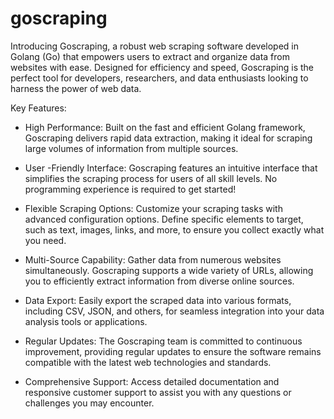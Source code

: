 # goscraping

Introducing Goscraping, a robust web scraping software developed in Golang (Go) that empowers users to extract and organize data from websites with ease. Designed for efficiency and speed, Goscraping is the perfect tool for developers, researchers, and data enthusiasts looking to harness the power of web data.

Key Features:

   - High Performance: Built on the fast and efficient Golang framework, Goscraping delivers rapid data extraction, making it ideal for scraping large volumes of information from multiple sources.

   - User -Friendly Interface: Goscraping features an intuitive interface that simplifies the scraping process for users of all skill levels. No programming experience is required to get started!

   - Flexible Scraping Options: Customize your scraping tasks with advanced configuration options. Define specific elements to target, such as text, images, links, and more, to ensure you collect exactly what you need.

   - Multi-Source Capability: Gather data from numerous websites simultaneously. Goscraping supports a wide variety of URLs, allowing you to efficiently extract information from diverse online sources.

   - Data Export: Easily export the scraped data into various formats, including CSV, JSON, and others, for seamless integration into your data analysis tools or applications.

   - Regular Updates: The Goscraping team is committed to continuous improvement, providing regular updates to ensure the software remains compatible with the latest web technologies and standards.

   - Comprehensive Support: Access detailed documentation and responsive customer support to assist you with any questions or challenges you may encounter.
